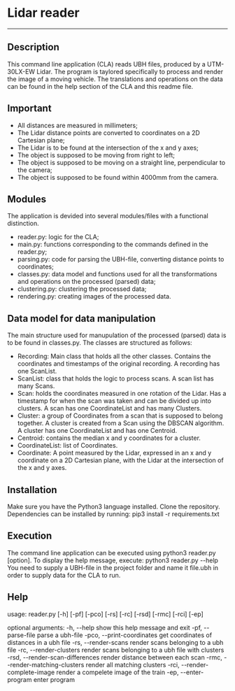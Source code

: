 # Lidar reader
---

## Description
This command line application (CLA) reads UBH files, produced by a UTM-30LX-EW Lidar. The program is taylored specifically to process and render the image of a moving vehicle. The translations and operations on the data can be found in the help section of the CLA and this readme file. 

## Important
- All distances are measured in millimeters;
- The Lidar distance points are converted to coordinates on a 2D Cartesian plane;
- The Lidar is to be found at the intersection of the x and y axes;
- The object is supposed to be moving from right to left;
- The object is supposed to be moving on a straight line, perpendicular to the camera;
- The object is supposed to be found within 4000mm from the camera.

## Modules
The application is devided into several modules/files with a functional distinction.
- reader.py: logic for the CLA;
- main.py: functions corresponding to the commands defined in the reader.py;
- parsing.py: code for parsing the UBH-file, converting distance points to coordinates;
- classes.py: data model and functions used for all the transformations and operations on the processed (parsed) data;
- clustering.py: clustering the processed data;
- rendering.py: creating images of the processed data.

## Data model for data manipulation
The main structure used for manupulation of the processed (parsed) data is to be found in classes.py. The classes are structured as follows:
- Recording: Main class that holds all the other classes. Contains the coordinates and timestamps of the original recording. A recording has one ScanList.
- ScanList: class that holds the logic to process scans. A scan list has many Scans.
- Scan: holds the coordinates measured in one rotation of the Lidar. Has a timestamp for when the scan was taken and can be divided up into clusters. A scan has one CoordinateList and has many Clusters.
- Cluster: a group of Coordinates from a scan that is supposed to belong together. A cluster is created from a Scan using the DBSCAN algorithm. A cluster has one CoordinateList and has one Centroid.
- Centroid: contains the median x and y coordinates for a cluster.
- CoordinateList: list of Coordinates.
- Coordinate: A point measured by the Lidar, expressed in an x and y coordinate on a 2D Cartesian plane, with the Lidar at the intersection of the x and y axes.

## Installation
Make sure you have the Python3 language installed. Clone the repository. Dependencies can be installed by running:
pip3 install -r requirements.txt

## Execution
The command line application can be executed using python3 reader.py [option]. To display the help message, execute:
python3 reader.py --help
You need to supply a UBH-file in the project folder and name it file.ubh in order to supply data for the CLA to run.

## Help
usage: reader.py [-h] [-pf] [-pco] [-rs] [-rc] [-rsd] [-rmc] [-rci] [-ep]

optional arguments:
  -h, --help            show this help message and exit
  -pf, --parse-file     parse a ubh-file
  -pco, --print-coordinates
                        get coordinates of distances in a ubh file
  -rs, --render-scans   render scans belonging to a ubh file
  -rc, --render-clusters
                        render scans belonging to a ubh file with clusters
  -rsd, --render-scan-differences
                        render distance between each scan
  -rmc, --render-matching-clusters
                        render all matching clusters
  -rci, --render-complete-image
                        render a compelete image of the train
  -ep, --enter-program  enter program
